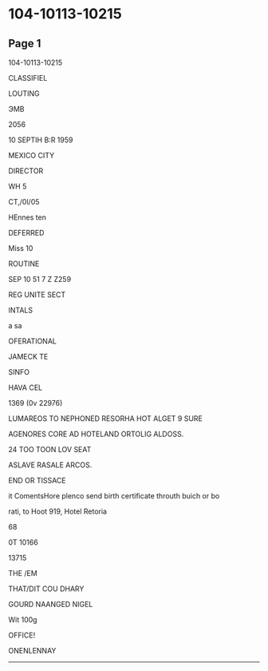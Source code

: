 # 104-10113-10215

## Page 1

104-10113-10215

CLASSIFIEL

LOUTING

ЭMB

2056

10 SEPTIH B:R 1959

MEXICO CITY

DIRECTOR

WH 5

CT,/0l/05

HEnnes ten

DEFERRED

Miss 10

ROUTINE

SEP 10 51 7 Z Z259

REG UNITE SECT

INTALS

a sa

OFERATIONAL

JAMECK TE

SINFO

HAVA CEL

1369 (0v 22976)

LUMAREOS TO NEPHONED RESORHA HOT ALGET 9 SURE

AGENORES CORE AD HOTELAND ORTOLIG ALDOSS.

24 TOO TOON LOV SEAT

ASLAVE RASALE ARCOS.

END OR TISSACE

it ComentsHore plenco send birth certificate throuth buich or bo

rati, to Hoot 919, Hotel Retoria

68

0T 10166

13715

THE /EM

THAT/DIT COU DHARY

GOURD NAANGED NIGEL

Wit 100g

OFFICE!

ONENLENNAY

---

